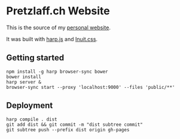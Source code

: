 # Pretzlaff.ch Website

This is the source of my [personal website](http://www.pretzlaff.ch/).

It was built with [harp.js](http://harpjs.com/) and [Inuit.css](https://github.com/inuitcss).

## Getting started

    npm install -g harp browser-sync bower
    bower install
    harp server &
    browser-sync start --proxy 'localhost:9000' --files 'public/**'

## Deployment

    harp compile . dist
    git add dist && git commit -m "dist subtree commit"
    git subtree push --prefix dist origin gh-pages
